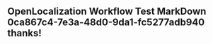 <properties
ms.topic="hero-topic"
ms.test1="hero-topic"
ms.test2="test"/>

## OpenLocalization Workflow Test MarkDown 0ca867c4-7e3a-48d0-9da1-fc5277adb940 thanks!
